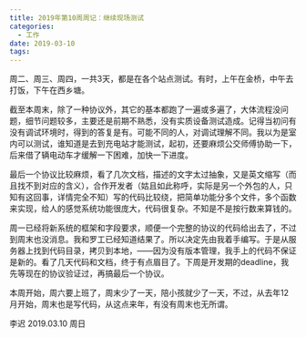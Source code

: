 ```yaml
---
title: 2019年第10周周记：继续现场测试
categories:
  - 工作
date: 2019-03-10
tags:
---
```

周二、周三、周四，一共3天，都是在各个站点测试。有时，上午在金桥，中午去打饭，下午在西乡塘。  
<!-- more -->
截至本周末，除了一种协议外，其它的基本都跑了一遍或多遍了，大体流程没问题，细节问题较多，主要还是前期不熟悉，没有实质设备测试造成。记得当初问有没有调试环境时，得到的答复是有。可能不同的人，对调试理解不同。我以为是室内可以测试，谁知道是去到充电站才能测试，起初，还要麻烦公交师傅协助一下，后来借了辆电动车才缓解一下困难，加快一下进度。  

最后一个协议比较麻烦，看了几次文档，描述的文字太过抽象，又是英文缩写（而且找不到对应的含义），合作开发者（姑且如此称呼，实际是另一个外包的人，只知有这回事，详情完全不知）写的代码比较绕，把简单功能分多个文件，多个函数来实现，给人的感觉系统功能很庞大，代码很复杂。不知是不是按行数来算钱的。  

周一已经将新系统的框架和字段要求，顺便一个完整的协议的代码给出去了，不过到周末也没消息。我和罗工已经知道结果了。所以决定先由我着手编写。于是从服务器上找到代码目录，拷贝到本地，——因为没有版本管理，我手上的代码不保证是新的。看了几天代码和文档，终于有点眉目了。下周是开发期的deadline，我先等现在的协议验证过，再搞最后一个协议。  

本周开始，周六要上班了，周末少了一天，陪小孩就少了一天，不过，从去年12月开始，周末也是写代码，从这点来年，有没有周末也无所谓。  

李迟 2019.03.10 周日
